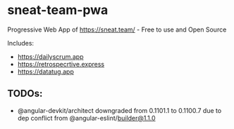 # sneat-team-pwa
Progressive Web App of https://sneat.team/ - Free to use and Open Source

Includes:
- https://dailyscrum.app
- https://retrospecrtive.express
- https://datatug.app

## TODOs:
- @angular-devkit/architect downgraded from 0.1101.1 to 0.1100.7 due to dep conflict from @angular-eslint/builder@1.1.0

